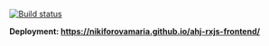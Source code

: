 [![Build status](https://ci.appveyor.com/api/projects/status/uyb0fx2n6ypkgn4c?svg=true)](https://ci.appveyor.com/project/nikiforovamaria/ahj-rxjs-frontend)

**Deployment: https://nikiforovamaria.github.io/ahj-rxjs-frontend/**